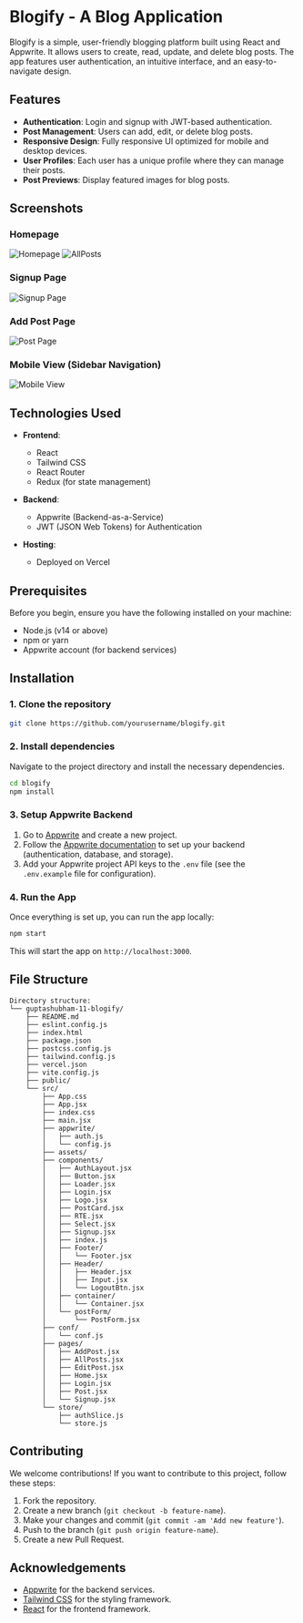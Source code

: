 # Blogify - A Blog Application

Blogify is a simple, user-friendly blogging platform built using React and Appwrite. It allows users to create, read, update, and delete blog posts. The app features user authentication, an intuitive interface, and an easy-to-navigate design.

## Features
- **Authentication**: Login and signup with JWT-based authentication.
- **Post Management**: Users can add, edit, or delete blog posts.
- **Responsive Design**: Fully responsive UI optimized for mobile and desktop devices.
- **User Profiles**: Each user has a unique profile where they can manage their posts.
- **Post Previews**: Display featured images for blog posts.

## Screenshots

### Homepage
![Homepage](./ScreenshortsOfBlogify/Home.jpeg)
![AllPosts](./ScreenshortsOfBlogify/AllPost.jpeg)

### Signup Page
![Signup Page](./ScreenshortsOfBlogify/Signup.jpeg)

### Add Post Page
![Post Page](./ScreenshortsOfBlogify/AddPost.jpeg)

### Mobile View (Sidebar Navigation)
![Mobile View](./ScreenshortsOfBlogify/MobileView.jpeg)

## Technologies Used

- **Frontend**:
  - React
  - Tailwind CSS
  - React Router
  - Redux (for state management)

- **Backend**:
  - Appwrite (Backend-as-a-Service)
  - JWT (JSON Web Tokens) for Authentication

- **Hosting**:
  - Deployed on Vercel

## Prerequisites

Before you begin, ensure you have the following installed on your machine:
- Node.js (v14 or above)
- npm or yarn
- Appwrite account (for backend services)

## Installation

### 1. Clone the repository

```bash
git clone https://github.com/yourusername/blogify.git
```

### 2. Install dependencies

Navigate to the project directory and install the necessary dependencies.

```bash
cd blogify
npm install
```

### 3. Setup Appwrite Backend

1. Go to [Appwrite](https://appwrite.io) and create a new project.
2. Follow the [Appwrite documentation](https://appwrite.io/docs) to set up your backend (authentication, database, and storage).
3. Add your Appwrite project API keys to the `.env` file (see the `.env.example` file for configuration).

### 4. Run the App

Once everything is set up, you can run the app locally:

```bash
npm start
```

This will start the app on `http://localhost:3000`.

## File Structure

```
Directory structure:
└── guptashubham-11-blogify/
    ├── README.md
    ├── eslint.config.js
    ├── index.html
    ├── package.json
    ├── postcss.config.js
    ├── tailwind.config.js
    ├── vercel.json
    ├── vite.config.js
    ├── public/
    └── src/
        ├── App.css
        ├── App.jsx
        ├── index.css
        ├── main.jsx
        ├── appwrite/
        │   ├── auth.js
        │   └── config.js
        ├── assets/
        ├── components/
        │   ├── AuthLayout.jsx
        │   ├── Button.jsx
        │   ├── Loader.jsx
        │   ├── Login.jsx
        │   ├── Logo.jsx
        │   ├── PostCard.jsx
        │   ├── RTE.jsx
        │   ├── Select.jsx
        │   ├── Signup.jsx
        │   ├── index.js
        │   ├── Footer/
        │   │   └── Footer.jsx
        │   ├── Header/
        │   │   ├── Header.jsx
        │   │   ├── Input.jsx
        │   │   └── LogoutBtn.jsx
        │   ├── container/
        │   │   └── Container.jsx
        │   └── postForm/
        │       └── PostForm.jsx
        ├── conf/
        │   └── conf.js
        ├── pages/
        │   ├── AddPost.jsx
        │   ├── AllPosts.jsx
        │   ├── EditPost.jsx
        │   ├── Home.jsx
        │   ├── Login.jsx
        │   ├── Post.jsx
        │   └── Signup.jsx
        └── store/
            ├── authSlice.js
            └── store.js

```

## Contributing

We welcome contributions! If you want to contribute to this project, follow these steps:

1. Fork the repository.
2. Create a new branch (`git checkout -b feature-name`).
3. Make your changes and commit (`git commit -am 'Add new feature'`).
4. Push to the branch (`git push origin feature-name`).
5. Create a new Pull Request.


## Acknowledgements

- [Appwrite](https://appwrite.io) for the backend services.
- [Tailwind CSS](https://tailwindcss.com) for the styling framework.
- [React](https://reactjs.org) for the frontend framework.
